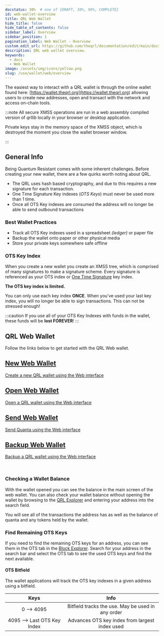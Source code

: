 ```yaml
---
docstatus: 30%  # one of {DRAFT, 30%, 90%, COMPLETE}
id: web-wallet-overview
title: QRL Web Wallet
hide_title: false
hide_table_of_contents: false
sidebar_label: Overview
sidebar_position: 1
pagination_label: Web Wallet - Overview
custom_edit_url: https://github.com/theqrl/documentation/edit/main/docs/Use/Wallet/Web/web-wallet.md
description: QRL web wallet overview.
keywords:
  - docs
  - Web Wallet
image: /assets/img/icons/yellow.png
slug: /use/wallet/web/overview
---
```



The easiest way to interact with a QRL wallet is through the online wallet found here: [https://wallet.theqrl.org](https://wallet.theqrl.org) allowing users to create new addresses, open and transact with the network and access on-chain tools. 



:::note
All secure XMSS operations are run in a web assembly compiled version of *qrllib* locally in your browser or desktop application. 

Private keys stay in the memory space of the XMSS object, which is destroyed the moment you close the wallet browser window.

:::

## General Info

Being Quantum Resistant comes with some inherent challenges. Before creating your new wallet, there are a few quirks worth noting about QRL. 

* The QRL uses hash based cryptography, and due to this requires a new signature for each transaction.
* One Time Signature Key indexes (*OTS Keys*) must never be used more than 1 time. 
* Once all OTS Key indexes are consumed the address will no longer be able to send outbound transactions


### Best Wallet Practices 

* Track all OTS Key indexes used in a spreadsheet *(ledger)* or paper file
* Backup the wallet onto paper or other physical media 
* Store your private keys somewhere safe offline

 
### OTS Key Index

When you create a new wallet you create an XMSS tree, which is comprised of many signatures to make a signature scheme. Every signature is referenced as your OTS index or [One Time Signature](/build/fundamentals/ots-keys) key index. 

**The OTS key index is limited.** 

You can only use each key index **ONCE**. When you've used your last key index, you will no longer be able to sign transactions. This can not be stressed enough! 

:::caution
If you use all of your OTS Key Indexes with funds in the wallet, these funds will be **lost FOREVER**!
:::

## QRL Web Wallet

Follow the links below to get started with the QRL Web wallet.




<span>
  <section class="row list_node_modules-@docusaurus-theme-classic-lib-theme-DocCategoryGeneratedIndexPage-styles-module">
        <article class="col col--6 margin-bottom--md">
            <a class="card padding--md cardContainer_node_modules-@docusaurus-theme-classic-lib-theme-DocCard-styles-module" href="/use/wallet/web/new">
                <h2 class="text--truncate cardTitle_node_modules-@docusaurus-theme-classic-lib-theme-DocCard-styles-module" title="Create a new QRL Web Wallet">
                    New Web Wallet
                </h2>
                <p class="text--truncate cardDescription_node_modules-@docusaurus-theme-classic-lib-theme-DocCard-styles-module" 
               title="Create a new QRL wallet using the Web interface">
                    Create a new QRL wallet using the Web interface
                </p>
            </a>
        </article>
        <article class="col col--6 margin-bottom--md">
            <a class="card padding--md cardContainer_node_modules-@docusaurus-theme-classic-lib-theme-DocCard-styles-module" href="/use/wallet/web/open">
                <h2 class="text--truncate cardTitle_node_modules-@docusaurus-theme-classic-lib-theme-DocCard-styles-module" title="Open Web Wallet">
                    Open Web Wallet
                </h2>
                <p class="text--truncate cardDescription_node_modules-@docusaurus-theme-classic-lib-theme-DocCard-styles-module" 
               title="Open a QRL wallet using the Web interface">
                    Open a QRL wallet using the Web interface
                </p>
            </a>
        </article>
        <article class="col col--6 margin-bottom--md">
            <a class="card padding--md cardContainer_node_modules-@docusaurus-theme-classic-lib-theme-DocCard-styles-module" href="/use/wallet/web/send">
                <h2 class="text--truncate cardTitle_node_modules-@docusaurus-theme-classic-lib-theme-DocCard-styles-module" title="Send Web Wallet">
                    Send Web Wallet
                </h2>
                <p class="text--truncate cardDescription_node_modules-@docusaurus-theme-classic-lib-theme-DocCard-styles-module" 
               title="Send Quanta using the Web interface">
                    Send Quanta using the Web interface
                </p>
            </a>
        </article>
        <article class="col col--6 margin-bottom--md">
            <a class="card padding--md cardContainer_node_modules-@docusaurus-theme-classic-lib-theme-DocCard-styles-module" href="/use/wallet/web/backup">
                <h2 class="text--truncate cardTitle_node_modules-@docusaurus-theme-classic-lib-theme-DocCard-styles-module" title="Backup Web Wallet">
                    Backup Web Wallet
                </h2>
                <p class="text--truncate cardDescription_node_modules-@docusaurus-theme-classic-lib-theme-DocCard-styles-module" 
               title="Backup a QRL Web Wallet">
                    Backup a QRL wallet using the Web interface
                </p>
            </a>
        </article>
        <br />
    </section>
</span>


### Checking a Wallet Balance

With the wallet opened you can see the balance in the main screen of the web wallet. You can also check your wallet balance without opening the wallet by browsing to the [QRL Explorer](https://explorer.theqrl.org) and entering your address into the search field.


You will see all of the transactions the address has as well as the balance of quanta and any tokens held by the wallet.

### Find Remaining OTS Keys

If you need to find the remaining OTS keys for an address, you can see them in the OTS tab in the [Block Explorer](https://explorer.theqrl.org). Search for your address in the search bar and select the OTS tab to see the used OTS keys and find the next available.


#### OTS Bitfield 

The wallet applications will track the OTS key indexes in a given address using a bitfield.

| Keys | Info |
|:----:|:----:|
|0 --> 4095 | Bitfield tracks the use. May be used in any order |
| 4095 --> Last OTS Key Index | Advances OTS key index from largest index used |